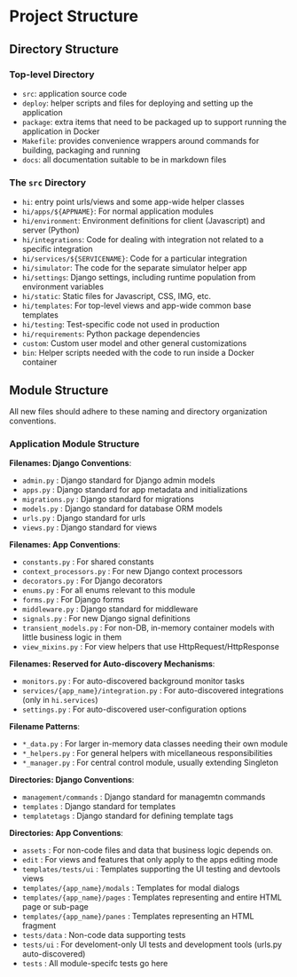 # Project Structure

## Directory Structure

### Top-level Directory
- `src`: application source code
- `deploy`: helper scripts and files for deploying and setting up the application
- `package`: extra items that need to be packaged up to support running the application in Docker
- `Makefile`: provides convenience wrappers around commands for building, packaging and running
- `docs`: all documentation suitable to be in markdown files

### The `src` Directory
- `hi`: entry point urls/views and some app-wide helper classes
- `hi/apps/${APPNAME}`: For normal application modules
- `hi/environment`: Environment definitions for client (Javascript) and server (Python)
- `hi/integrations`: Code for dealing with integration not related to a specific integration
- `hi/services/${SERVICENAME}`: Code for a particular integration
- `hi/simulator`: The code for the separate simulator helper app
- `hi/settings`: Django settings, including runtime population from environment variables
- `hi/static`: Static files for Javascript, CSS, IMG, etc.
- `hi/templates`: For top-level views and app-wide common base templates
- `hi/testing`: Test-specific code not used in production
- `hi/requirements`: Python package dependencies
- `custom`: Custom user model and other general customizations
- `bin`: Helper scripts needed with the code to run inside a Docker container

## Module Structure

All new files should adhere to these naming and directory organization conventions.

### Application Module Structure

**Filenames: Django Conventions**:
- `admin.py` : Django standard for Django admin models
- `apps.py` : Django standard for app metadata and initializations
- `migrations.py` : Django standard for migrations
- `models.py` : Django standard for database ORM models
- `urls.py` : Django standard for urls
- `views.py` : Django standard for views

**Filenames: App Conventions**:
- `constants.py` : For shared constants
- `context_processors.py` : For new Django context processors
- `decorators.py` : For Django decorators 
- `enums.py` : For all enums relevant to this module
- `forms.py` : For Django forms
- `middleware.py` : Django standard for middleware
- `signals.py` : For new Django signal definitions
- `transient_models.py` : For non-DB, in-memory container models with little business logic in them
- `view_mixins.py` : For view helpers that use HttpRequest/HttpResponse

**Filenames: Reserved for Auto-discovery Mechanisms**:
- `monitors.py` : For auto-discovered background monitor tasks
- `services/{app_name}/integration.py` : For auto-discovered integrations (only in `hi.services`)
- `settings.py` : For auto-discovered user-configuration options

**Filename Patterns**:
- `*_data.py` : For larger in-memory data classes needing their own module
- `*_helpers.py` : For general helpers with micellaneous responsibilities
- `*_manager.py` : For central control module, usually extending Singleton

**Directories: Django Conventions**:
- `management/commands` : Django standard for managemtn commands
- `templates` : Django standard for templates
- `templatetags` : Django standard for defining template tags

**Directories: App Conventions**:
- `assets` : For non-code files and data that business logic depends on.
- `edit` : For views and features that only apply to the apps editing mode
- `templates/tests/ui` : Templates supporting the UI testing and devtools views
- `templates/{app_name}/modals` : Templates for modal dialogs
- `templates/{app_name}/pages` : Templates representing and entire HTML page or sub-page
- `templates/{app_name}/panes` : Templates representing an HTML fragment
- `tests/data` : Non-code data supporting tests
- `tests/ui` : For develoment-only UI tests and development tools (urls.py auto-discovered)
- `tests` : All module-specifc tests go here


